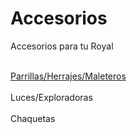# Accesorios
Accesorios para tu Royal

<br><a href="https://github.com/RoyalPatosMedellin/Accesorios/blob/main/Parrillas_Herrajes_Maleteros.md">Parrillas/Herrajes/Maleteros</a></br>
<br>Luces/Exploradoras</br>
<br>Chaquetas</br>

